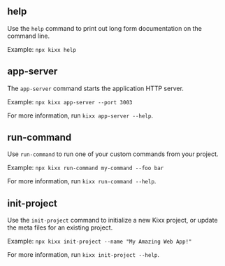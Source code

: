 help
----
Use the `help` command to print out long form documentation on the command line.

Example: `npx kixx help`

app-server
----------
The `app-server` command starts the application HTTP server.

Example: `npx kixx app-server --port 3003`

For more information, run `kixx app-server --help`.

run-command
-----------
Use `run-command` to run one of your custom commands from your project.

Example: `npx kixx run-command my-command --foo bar`

For more information, run `kixx run-command --help`.

init-project
------------
Use the `init-project` command to initialize a new Kixx project, or update the meta files for an existing project.

Example: `npx kixx init-project --name "My Amazing Web App!"`

For more information, run `kixx init-project --help`.
